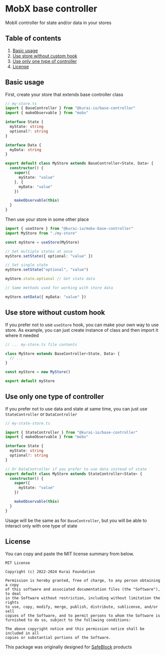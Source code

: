 # MobX base controller

MobX controller for state and/or data in your stores

## Table of contents
1. [Basic usage](#basic-usage)
2. [Use store without custom hook](#use-store-without-custom-hook)
3. [Use only one type of controller](#use-only-one-type-of-controller)
4. [License](#license)

## Basic usage

First, create your store that extends base controller class

```ts
// my-store.ts
import { BaseController } from "@kurai-io/base-controller"
import { makeObservable } from "mobx"

interface State {
  myState: string
  optional?: string
}

interface Data {
  myData: string
}

export default class MyStore extends BaseController<State, Data> {
  constructor() {
    super({
      myState: "value"
    }, {
      myData: "value"
    })

    makeObservable(this)
  }
}
```

Then use your store in some other place

```ts
import { useStore } from "@kurai-io/mobx-base-controller"
import MyStore from "./my-store"

const myStore = useStore(MyStore)

// Set multiple states at once
myStore.setState({ optional: "value" })

// Set single state
myStore.setState("optional", "value")

myStore.state.optional // Get state data

// Same methods used for working with store data

myStore.setData({ myData: "value" })
```

## Use store without custom hook

If you prefer not to use `useStore` hook, you can
make your own way to use store. As example, you can
just create instance of class and then import it where it needed

```ts
// ... my-store.ts file contents

class MyStore extends BaseController<State, Data> {
  // ...
}

const myStore = new MyStore()

export default myStore

```

## Use only one type of controller

If you prefer not to use data and state at same time, you
can just use `StateController` or `DataController`

```ts
// my-state-store.ts

import { StateController } from "@kurai-io/base-controller"
import { makeObservable } from "mobx"

interface State {
  myState: string
  optional?: string
}

// Or DataController if you prefer to use data instead of state
export default class MyStore extends StateController<State> {
  constructor() {
    super({
      myState: "value"
    })

    makeObservable(this)
  }
}
```

Usage will be the same as for `BaseController`, but you
will be able to interact only with one type of state

## License

You can copy and paste the MIT license summary from below.

```text
MIT License

Copyright (c) 2022-2024 Kurai Foundation

Permission is hereby granted, free of charge, to any person obtaining a copy
of this software and associated documentation files (the "Software"), to deal
in the Software without restriction, including without limitation the rights
to use, copy, modify, merge, publish, distribute, sublicense, and/or sell
copies of the Software, and to permit persons to whom the Software is
furnished to do so, subject to the following conditions:

The above copyright notice and this permission notice shall be included in all
copies or substantial portions of the Software.
```

This package was originally designed for [SafeBlock](https://safeblock.com) products
